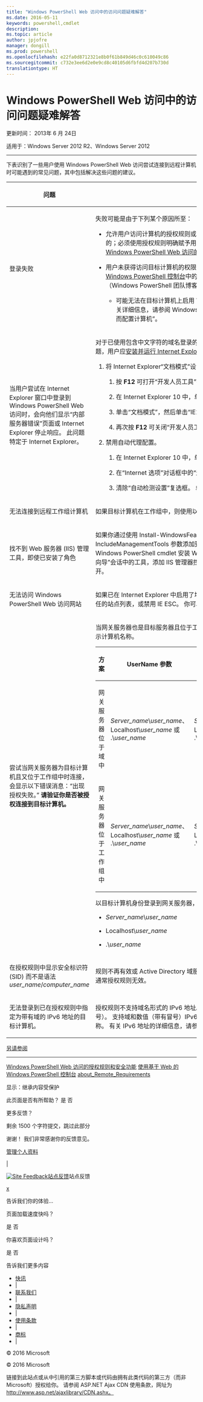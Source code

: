```yaml
---
title: "Windows PowerShell Web 访问中的访问问题疑难解答"
ms.date: 2016-05-11
keywords: powershell,cmdlet
description: 
ms.topic: article
author: jpjofre
manager: dongill
ms.prod: powershell
ms.openlocfilehash: e22fa0d8712321e8b0f61b849d46c0c610049c86
ms.sourcegitcommit: c732e3ee6d2e0e9cd8c40105d6fbfd4d207b730d
translationtype: HT
---
```

#  <a name="troubleshooting-access-problems-in-windows-powershell-web-access"></a>Windows PowerShell Web 访问中的访问问题疑难解答

更新时间： 2013年 6 月 24日

适用于：Windows Server 2012 R2、Windows Server 2012

<a href="" id="BKMK_trouble"></a>

------------------------------------------------------------------------

下表识别了一些用户使用 Windows PowerShell Web 访问尝试连接到远程计算机时可能遇到的常见问题，其中包括解决这些问题的建议。

<table>
<colgroup>
<col width="50%" />
<col width="50%" />
</colgroup>
<thead>
<tr class="header">
<th><p>问题</p></th>
<th><p>可能原因和解决方案</p></th>
</tr>
</thead>
<tbody>
<tr class="odd">
<td><p>登录失败</p></td>
<td><p>失败可能是由于下列某个原因所至：</p>
<ul>
<li><p>允许用户访问计算机的授权规则或远程计算机上的特定会话配置并不存在。 Windows PowerShell Web 访问安全是严谨的；必须使用授权规则明确赋予用户访问远程计算机的权限。 有关创建授权规则的详细信息，请参阅本指南中的 <a href="https://technet.microsoft.com/en-us/library/dn282394(v=ws.11).aspx">Windows PowerShell Web 访问的授权规则和安全功能</a>。</p></li>
<li><p>用户未获得访问目标计算机的权限。 这是由访问控制列表 (ACL) 来确定的。 有关详细信息，请参阅<a href="https://technet.microsoft.com/en-us/library/hh831417(v=ws.11).aspx">使用基于 Web 的 Windows PowerShell 控制台</a>中的“登录到 Windows PowerShell Web 访问”或 <a href="https://msdn.microsoft.com/library/windows/desktop/ee706585.aspx">Windows PowerShell Team Blog</a>（Windows PowerShell 团队博客）。</p>
<ul>
<li><p>可能无法在目标计算机上启用 Windows PowerShell 远程管理。 验证它是否已在用户尝试连接的计算机上启用。 有关详细信息，请参阅 Windows PowerShell 相关帮助主题中 <a href="https://technet.microsoft.com/library/dd315349.aspx">about_Remote_Requirements</a> 的“如何为进行远程处理而配置计算机”。</p></li>
</ul></li>
</ul></td>
</tr>
<tr class="even">
<td><p>当用户尝试在 Internet Explorer 窗口中登录到 Windows PowerShell Web 访问时，会向他们显示“内部服务器错误”<strong></strong>页面或 Internet Explorer 停止响应。 此问题特定于 Internet Explorer。</p></td>
<td><p>对于已使用包含中文字符的域名登录的用户或网关服务器名称中包含一个或多个中文字符时会出现此问题。 若要解决此问题，用户应<a href="http://ie.microsoft.com/testdrive/info/downloads/Default.html">安装并运行 Internet Explorer 10</a>，然后执行以下步骤。</p>
<ol>
<li><p>将 Internet Explorer“文档模式”<strong></strong>设置更改为“IE10 标准”<strong></strong>。</p>
<ol>
<li><p>按 <strong>F12</strong> 可打开“开发人员工具”控制台。</p></li>
<li><p>在 Internet Explorer 10 中，单击“浏览器模式”<strong></strong>，然后选择“Internet Explorer 10”<strong></strong>。</p></li>
<li><p>单击“文档模式”<strong></strong>，然后单击“IE10 标准”<strong></strong>。</p></li>
<li><p>再次按 <strong>F12</strong> 可关闭“开发人员工具”控制台。</p></li>
</ol></li>
<li><p>禁用自动代理配置。</p>
<ol>
<li><p>在 Internet Explorer 10 中，单击“工具”<strong></strong>，然后单击“Internet 选项”<strong></strong>。</p></li>
<li><p>在“Internet 选项”<strong></strong>对话框中的“连接”<strong></strong>选项卡上，单击“LAN 设置”<strong></strong>。</p></li>
<li><p>清除“自动检测设置”<strong></strong>复选框。 单击“确定”<strong></strong>，然后再次单击“确定”<strong></strong>可关闭“Internet 选项”<strong></strong>对话框。</p></li>
</ol></li>
</ol></td>
</tr>
<tr class="odd">
<td><p>无法连接到远程工作组计算机</p></td>
<td><p>如果目标计算机在工作组中，则使用以下语法，提供用户名，并且登录到计算机：&lt;<em>workgroup_name</em>&gt;\&lt;<em>user_name</em>&gt;</p></td>
</tr>
<tr class="even">
<td><p>找不到 Web 服务器 (IIS) 管理工具，即使已安装了角色</p></td>
<td><p>如果你通过使用 <span class="code">Install-WindowsFeature</span> cmdlet 安装了 Windows PowerShell Web 访问，则不会安装管理工具，除非将 <span class="code">IncludeManagementTools</span> 参数添加到该 cmdlet。 例如，参阅<a href="https://technet.microsoft.com/en-us/library/hh831611(v=ws.11).aspx">安装和使用 Windows PowerShell Web 访问</a>中的“使用 Windows PowerShell cmdlet 安装 Windows PowerShell Web 访问”。 你可选择在以网关服务器为目标的“添加角色和功能向导”会话中的工具，添加 IIS 管理器控制台及其他你需要的 IIS 管理工具。 “添加角色和功能向导”可从服务器管理器中打开。</p></td>
</tr>
<tr class="odd">
<td><p>无法访问 Windows PowerShell Web 访问网站</p></td>
<td><p>如果已在 Internet Explorer 中启用了增强的安全配置 (IE ESC)，你可以将 Windows PowerShell Web 访问网站添加到受信任的站点列表，或禁用 IE ESC。 你可以在服务器管理器中的“本地服务器”<strong></strong>页面上的“属性”<strong></strong>磁贴中禁用 IE ESC。</p></td>
</tr>
<tr class="even">
<td><p>尝试当网关服务器为目标计算机且又位于工作组中时连接，会显示以下错误消息：“出现授权失败。”<strong> 请验证你是否被授权连接到目标计算机。</strong></p></td>
<td><p>当网关服务器也是目标服务器且位于工作组中时，指定下表所示的用户名、计算机名称以及用户组名。 不要使用点 (.) 自行表示计算机名称。</p>
<div>
<table>
<colgroup>
<col width="20%" />
<col width="20%" />
<col width="20%" />
<col width="20%" />
<col width="20%" />
</colgroup>
<thead>
<tr class="header">
<th><p>方案</p></th>
<th><p>UserName 参数</p></th>
<th><p>UserGroup 参数</p></th>
<th><p>ComputerName 参数</p></th>
<th><p>ComputerGroup 参数</p></th>
</tr>
</thead>
<tbody>
<tr class="odd">
<td><p>网关服务器位于域中</p></td>
<td><p><em>Server_name</em>\<em>user_name</em>、Localhost\<em>user_name</em> 或 .\<em>user_name</em></p></td>
<td><p><em>Server_name</em>\<em>user_group</em>、Localhost\<em>user_group</em> 或 .\<em>user_group</em></p></td>
<td><p>网关服务器的完全限定名称或 Localhost</p></td>
<td><p><em>Server_name</em>\<em>computer_group</em>、Localhost\<em>computer_group</em> 或 .\<em>computer_group</em></p></td>
</tr>
<tr class="even">
<td><p>网关服务器位于工作组中</p></td>
<td><p><em>Server_name</em>\<em>user_name</em>、Localhost\<em>user_name</em> 或 .\<em>user_name</em></p></td>
<td><p><em>Server_name</em>\<em>user_group</em>、Localhost\<em>user_group</em> 或 .\<em>user_group</em></p></td>
<td><p>服务器名称</p></td>
<td><p><em>Server_name</em>\<em>computer_group</em>、Localhost\<em>computer_group</em> 或 .\<em>computer_group</em></p></td>
</tr>
</tbody>
</table>
</div>
<p>以目标计算机身份登录到网关服务器，方法是使用以下格式之一的凭据。</p>
<ul>
<li><p><em>Server_name</em>\<em>user_name</em></p></li>
<li><p>Localhost\<em>user_name</em></p></li>
<li><p>.\<em>user_name</em></p></li>
</ul></td>
</tr>
<tr class="odd">
<td><p>在授权规则中显示安全标识符 (SID) 而不是语法 <em>user_name</em>/<em>computer_name</em> </p></td>
<td><p>规则不再有效或 Active Directory 域服务查询失败。 如果网关服务器曾一时位于工作组中，但后来加入域中，则这种情形下通常授权规则无效。</p></td>
</tr>
<tr class="even">
<td><p>无法登录到已在授权规则中指定为带有域的 IPv6 地址的目标计算机。</p></td>
<td><p>授权规则不支持域名形式的 IPv6 地址。 若要使用 IPv6 地址指定目标计算机，请在授权规则中使用原始 IPv6 地址（包含冒号）。 支持域和数值（带有冒号）IPv6 地址作为 Windows PowerShell Web 访问登录页面而非授权规则中的目标计算机名称。 有关 IPv6 地址的详细信息，请参阅 <a href="https://technet.microsoft.com/library/cc781672.aspx">How IPv6 Works</a>（IPv6 的工作原理）。</p></td>
</tr>
</tbody>
</table>

<a href="javascript:void(0)" class="LW_CollapsibleArea_TitleAhref" title="Collapse"><span class="cl_CollapsibleArea_expanding LW_CollapsibleArea_Img"></span><span class="LW_CollapsibleArea_Title">另请参阅</span></a>
<a href="/en-us/library/dn282395(v=ws.11).aspx#Anchor_1" class="LW_CollapsibleArea_Anchor_Img" title="Right-click to copy and share the link for this section"></a>

------------------------------------------------------------------------

[Windows PowerShell Web 访问的授权规则和安全功能](https://technet.microsoft.com/en-us/library/dn282394(v=ws.11).aspx)
[使用基于 Web 的 Windows PowerShell 控制台](https://technet.microsoft.com/en-us/library/hh831417(v=ws.11).aspx)
[about\_Remote\_Requirements](https://technet.microsoft.com/library/dd315349.aspx)

<span>显示：</span>继承内容受保护

<span class="stdr-votetitle">此页面是否有所帮助？</span>
是 否

更多反馈？

剩余 <span class="stdr-count"><span class="stdr-charcnt">1500</span> 个字符</span>提交，跳过此部分

<span class="stdr-thankyou">谢谢！</span> <span class="stdr-appreciate">我们非常感谢你的反馈意见。</span>

[管理个人资料](https://social.technet.microsoft.com/profile)

|

<a href="javascript:void(0)" id="SiteFeedbackLinkOpener"><span id="FeedbackButton" class="FeedbackButton clip20x21"><img src="https://i-technet.sec.s-msft.com/Areas/Epx/Content/Images/ImageSprite.png?v=635975720914499532" alt="Site Feedback" id="feedBackImg" class="cl_footer_feedback_icon" /></span>站点反馈</a>站点反馈

<a href="javascript:void(0)" id="SiteFeedbackLinkCloser">x</a>

告诉我们你的体验...

页面加载速度快吗？

<span> 是<span> </span></span> <span> 否<span> </span></span>

你喜欢页面设计吗？

<span> 是<span> </span></span> <span> 否<span> </span></span>

告诉我们更多内容

-   [快讯](https://technet.microsoft.com/cc543196.aspx)
-   |
-   [联系我们](https://technet.microsoft.com/cc512759.aspx)
-   |
-   [隐私声明](https://privacy.microsoft.com/privacystatement)
-   |
-   [使用条款](https://technet.microsoft.com/cc300389.aspx)
-   |
-   [商标](https://www.microsoft.com/en-us/legal/intellectualproperty/Trademarks/)
-   |

© 2016 Microsoft

© 2016 Microsoft

链接到此站点或从中引用的第三方脚本或代码由拥有此类代码的第三方（而非 Microsoft）授权给你。 请参阅 ASP.NET Ajax CDN 使用条款，网址为 http://www.asp.net/ajaxlibrary/CDN.ashx。
<img src="https://m.webtrends.com/dcsjwb9vb00000c932fd0rjc7_5p3t/njs.gif?dcsuri=/nojavascript&amp;WT.js=No" alt="DCSIMG" id="Img1" width="1" height="1" />

